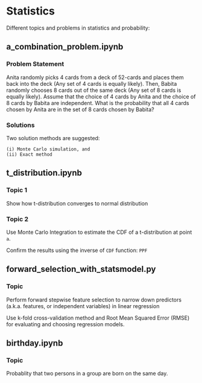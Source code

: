 # Statistics

Different topics and problems in statistics and probability:

## a_combination_problem.ipynb

### Problem Statement

Anita randomly picks 4 cards from a deck of 52-cards and places them back into the deck (Any set of 4 cards is equally likely). 
Then, Babita randomly chooses 8 cards out of the same deck (Any set of 8 cards is equally likely). 
Assume that the choice of 4 cards by Anita and the choice of 8 cards by Babita are independent. 
What is the probability that all 4 cards chosen by Anita are in the set of 8 cards chosen by Babita?

### Solutions

Two solution methods are suggested: 

	(i) Monte Carlo simulation, and 
	(ii) Exact method

## t_distribution.ipynb

### Topic 1

Show how t-distribution converges to normal distribution

### Topic 2

Use Monte Carlo Integration to estimate the CDF of a t-distribution at point `a`.

Confirm the results using the inverse of `CDF` function: `PPF`

## forward_selection_with_statsmodel.py

### Topic

Perform forward stepwise feature selection to narrow down predictors (a.k.a. features, or independent variables) in linear regression

Use k-fold cross-validation method and Root Mean Squared Error (RMSE) for evaluating and choosing regression models.

## birthday.ipynb

### Topic 

Probablity that two persons in a group are born on the same day.
